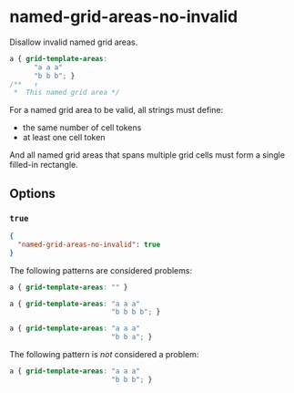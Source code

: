 # named-grid-areas-no-invalid

Disallow invalid named grid areas.

<!-- prettier-ignore -->
```css
a { grid-template-areas:
      "a a a"
      "b b b"; }
/**   ↑
 *  This named grid area */
```

For a named grid area to be valid, all strings must define:

- the same number of cell tokens
- at least one cell token

And all named grid areas that spans multiple grid cells must form a single filled-in rectangle.

## Options

### `true`

```json
{
  "named-grid-areas-no-invalid": true
}
```

The following patterns are considered problems:

<!-- prettier-ignore -->
```css
a { grid-template-areas: "" }
```

<!-- prettier-ignore -->
```css
a { grid-template-areas: "a a a"
                         "b b b b"; }
```

<!-- prettier-ignore -->
```css
a { grid-template-areas: "a a a"
                         "b b a"; }
```

The following pattern is _not_ considered a problem:

<!-- prettier-ignore -->
```css
a { grid-template-areas: "a a a"
                         "b b b"; }
```
